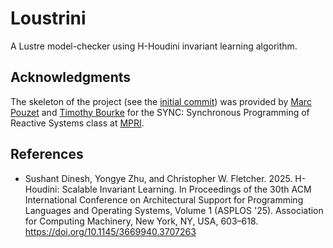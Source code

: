 # Loustrini

A Lustre model-checker using H-Houdini invariant learning algorithm.

## Acknowledgments

The skeleton of the project (see the [initial commit](https://github.com/remigerme/loustrini/commit/689e7a1439ee5960ce7f122506f1134aa755e688)) was provided by [Marc Pouzet](https://www.di.ens.fr/~pouzet/) and [Timothy Bourke](https://www.tbrk.org/) for the SYNC: Synchronous Programming of Reactive Systems class at [MPRI](https://mpri-master.ens.fr/).

## References

- Sushant Dinesh, Yongye Zhu, and Christopher W. Fletcher. 2025. H-Houdini: Scalable Invariant Learning. In Proceedings of the 30th ACM International Conference on Architectural Support for Programming Languages and Operating Systems, Volume 1 (ASPLOS '25). Association for Computing Machinery, New York, NY, USA, 603–618. https://doi.org/10.1145/3669940.3707263
